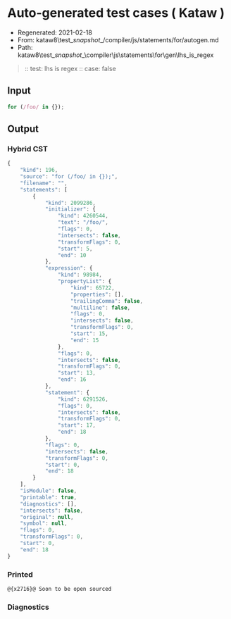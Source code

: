 # Auto-generated test cases ( Kataw )
- Regenerated: 2021-02-18
- From: kataw8\test\__snapshot__/compiler/js/statements/for/autogen.md
- Path: kataw8\test\__snapshot__\compiler\js\statements\for\gen\lhs_is_regex
> :: test: lhs is regex
> :: case: false
## Input

`````js
for (/foo/ in {});
`````

## Output

### Hybrid CST


```javascript
{
    "kind": 196,
    "source": "for (/foo/ in {});",
    "filename": "",
    "statements": [
        {
            "kind": 2099286,
            "initializer": {
                "kind": 4260544,
                "text": "/foo/",
                "flags": 0,
                "intersects": false,
                "transformFlags": 0,
                "start": 5,
                "end": 10
            },
            "expression": {
                "kind": 98984,
                "propertyList": {
                    "kind": 65722,
                    "properties": [],
                    "trailingComma": false,
                    "multiline": false,
                    "flags": 0,
                    "intersects": false,
                    "transformFlags": 0,
                    "start": 15,
                    "end": 15
                },
                "flags": 0,
                "intersects": false,
                "transformFlags": 0,
                "start": 13,
                "end": 16
            },
            "statement": {
                "kind": 6291526,
                "flags": 0,
                "intersects": false,
                "transformFlags": 0,
                "start": 17,
                "end": 18
            },
            "flags": 0,
            "intersects": false,
            "transformFlags": 0,
            "start": 0,
            "end": 18
        }
    ],
    "isModule": false,
    "printable": true,
    "diagnostics": [],
    "intersects": false,
    "original": null,
    "symbol": null,
    "flags": 0,
    "transformFlags": 0,
    "start": 0,
    "end": 18
}
```

  
### Printed


```javascript
@{x2716}@ Soon to be open sourced
```

  
### Diagnostics


```javascript

```

